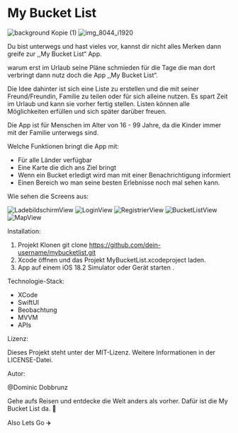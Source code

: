 # My Bucket List

![background Kopie (1)](https://github.com/user-attachments/assets/b5a3cd66-8847-4af1-b121-74f7ddbdab70)
![img_8044_i1920](https://github.com/user-attachments/assets/e108031c-c12f-4257-8bff-619b6da58f9c)

Du bist unterwegs und hast vieles vor, kannst dir nicht alles Merken dann greife zur ,,My Bucket List“ App.

warum erst im Urlaub seine Pläne schmieden für die Tage die man dort verbringt dann nutz doch die App ,,My Bucket List“.

Die Idee dahinter ist sich eine Liste zu erstellen und die mit seiner Freund/Freundin, Familie zu teilen oder für sich alleine nutzen.
Es spart Zeit im Urlaub und kann sie vorher fertig stellen.
Listen können alle Möglichkeiten erfüllen und sich später darüber freuen.

Die App ist für Menschen im Alter von 16 - 99 Jahre, da die Kinder immer mit der Familie unterwegs sind.

Welche Funktionen bringt die App mit: 
- Für alle Länder verfügbar
- Eine Karte die dich ans Ziel bringt
- Wenn ein Bucket erledigt wird man mit einer Benachrichtigung informiert
- Einen Bereich wo man seine besten Erlebnisse noch mal sehen kann.

Wie sehen die Screens aus:

![LadebildschirmView](https://github.com/user-attachments/assets/8b5e3aac-079c-4f03-a89d-7f9113ab908d)
![LoginView](https://github.com/user-attachments/assets/3eb0542a-a68b-4141-bccd-1672d38d1a91)
![RegistrierView](https://github.com/user-attachments/assets/4635729f-b379-4a21-8346-505ba6403ed3)
![BucketListView](https://github.com/user-attachments/assets/8a2d979e-3f58-4555-9fa4-2e139c78316d)
![MapView](https://github.com/user-attachments/assets/5e75f1a3-de34-4746-9eb6-7cbd075529dc)



Installation:

1. Projekt Klonen
git clone https://github.com/dein-username/mybucketlist.git
2. Xcode öffnen und das Projekt MyBucketList.xcodeproject laden.
3. App auf einem iOS 18.2 Simulator oder Gerät starten .


Technologie-Stack:
- XCode
- SwiftUI
- Beobachtung
- MVVM
- APIs


Lizenz:

Dieses Projekt steht unter der MIT-Lizenz. Weitere Informationen in der LICENSE-Datei.



Autor:

@Dominic Dobbrunz



Gehe aufs Reisen und entdecke die Welt anders als vorher. Dafür ist die My Bucket List da. 🥳

Also Lets Go ✈️
